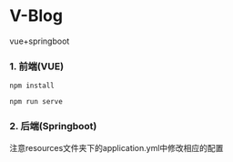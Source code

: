 # V-Blog
vue+springboot

### 1. 前端(VUE)
```
npm install
```
```
npm run serve
```

### 2. 后端(Springboot)
注意resources文件夹下的application.yml中修改相应的配置
